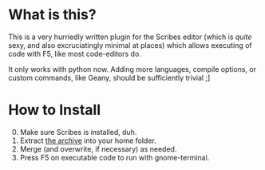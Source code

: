 # What is this?

This is a very hurriedly written plugin for the Scribes editor (which is _quite_ sexy, and also excruciatingly minimal at places) which allows executing of code with F5, like most code-editors do. 

It only works with python now. Adding more languages, compile options, or custom commands, like Geany, should be sufficiently trivial ;]

# How to Install

0.  Make sure Scribes is installed, duh.
1.  Extract [the archive](https://github.com/downloads/5310/exeggutor/exeggutor_v0.1.7z) into your home folder.
2.  Merge (and overwrite, if necessary) as needed.
3.  Press F5 on executable code to run with gnome-terminal.


